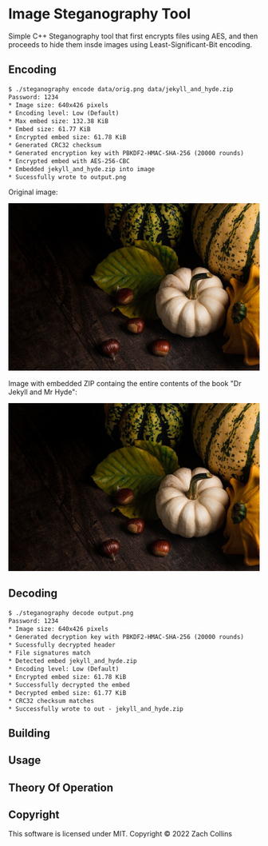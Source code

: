 # Image Steganography Tool

Simple C++ Steganography tool that first encrypts files using AES, and then proceeds to hide them 
insde images using Least-Significant-Bit encoding.

## Encoding

```
$ ./steganography encode data/orig.png data/jekyll_and_hyde.zip
Password: 1234
* Image size: 640x426 pixels
* Encoding level: Low (Default)
* Max embed size: 132.38 KiB
* Embed size: 61.77 KiB
* Encrypted embed size: 61.78 KiB
* Generated CRC32 checksum
* Generated encryption key with PBKDF2-HMAC-SHA-256 (20000 rounds)
* Encrypted embed with AES-256-CBC
* Embedded jekyll_and_hyde.zip into image
* Sucessfully wrote to output.png
```

Original image:

![Original image](/data/orig.png)

Image with embedded ZIP containg the entire contents of the book "Dr Jekyll and Mr Hyde":

![Image with embed](/data/output.png)

## Decoding

```
$ ./steganography decode output.png
Password: 1234
* Image size: 640x426 pixels
* Generated decryption key with PBKDF2-HMAC-SHA-256 (20000 rounds)
* Sucessfully decrypted header
* File signatures match
* Detected embed jekyll_and_hyde.zip
* Encoding level: Low (Default)
* Encrypted embed size: 61.78 KiB
* Successfully decrypted the embed
* Decrypted embed size: 61.77 KiB
* CRC32 checksum matches
* Successfully wrote to out - jekyll_and_hyde.zip
```

## Building

## Usage

## Theory Of Operation

## Copyright

This software is licensed under MIT. Copyright © 2022 Zach Collins
